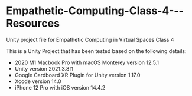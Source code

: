 # Empathetic-Computing-Class-4---Resources
Unity project file for Empathetic Computing in Virtual Spaces Class 4

This is a Unity Project that has been tested based on the following details:
- 2020 M1 Macbook Pro with macOS Monterey version 12.5.1
- Unity version 2021.3.8f1
- Google Cardboard XR Plugin for Unity version 1.17.0
- Xcode version 14.0
- iPhone 12 Pro with iOS version 14.4.2